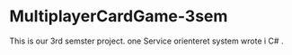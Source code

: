 # MultiplayerCardGame-3sem
This is our 3rd semster project. one Service orienteret system wrote i C# . 
